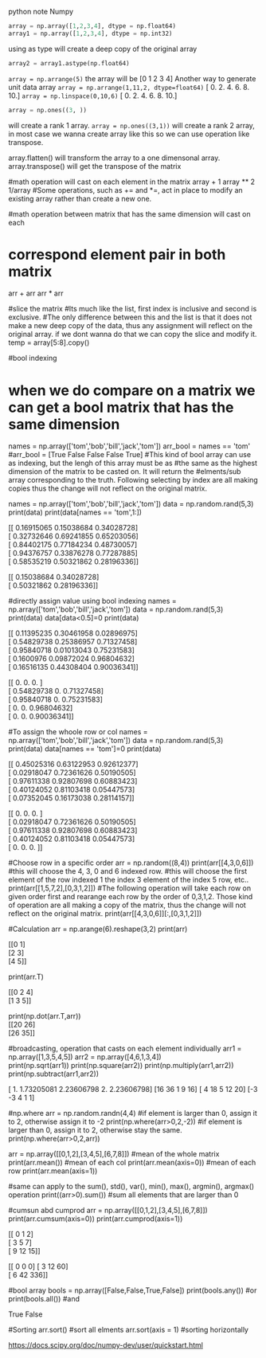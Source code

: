 python note Numpy



```python
array = np.array([1,2,3,4], dtype = np.float64)
array1 = np.array([1,2,3,4], dtype = np.int32) 
```
using as type will create a deep copy of the original array
```python
array2 = array1.astype(np.float64)
```


`array = np.arrange(5)` the array will be [0 1 2 3 4]
Another way to generate unit data array
`array = np.arrange(1,11,2, dtype=float64)` [  0.   2.   4.   6.   8.  10.]
`array = np.linspace(0,10,6)` [  0.   2.   4.   6.   8.  10.]

```python
array = np.ones((3, ))
```
will create a rank 1 array.
`array = np.ones((3,1))` will create a rank 2 array, in most case we wanna create array like this
so we can use operation like transpose.


array.flatten() will transform the array to a one dimensonal array.
array.transpose() will get the transpose of the matrix

#math operation will cast on each element in the matrix
array + 1
array ** 2
1/array 
#Some operations, such as += and *=, act in place to modify an existing array rather than create a new one.

#math operation between matrix that has the same dimension will cast on each 
#	correspond element pair in both matrix
arr + arr
arr * arr

#slice the matrix
#Its much like the list, first index is inclusive and second is exclusive.
#The only difference between this and the list is that it does not make a 
new deep copy of the data, thus any assignment will reflect on the original 
array.
if we dont wanna do that we can copy the slice and modify it.
temp = array[5:8].copy()


#bool indexing
# when we do compare on a matrix we can get a bool matrix that has the same dimension
names = np.array(['tom','bob','bill','jack','tom']) 
arr_bool = names == 'tom' #arr_bool = [True False False False True]
#This kind of bool array can use as indexing, but the lengh of this array must be as 
#the same as the highest dimension of the matrix to be casted on. It will return the 
#elments/sub array corresponding to the truth.
Following selecting by index are all making copies thus the change will not reflect on
the original matrix.

names = np.array(['tom','bob','bill','jack','tom']) 
data = np.random.rand(5,3) 
print(data) 
print(data[names == 'tom',1:])  

[[ 0.16915065  0.15038684  0.34028728]  
 [ 0.32732646  0.69241855  0.65203056]  
 [ 0.84402175  0.77184234  0.48730057]  
 [ 0.94376757  0.33876278  0.77287885]  
 [ 0.58535219  0.50321862  0.28196336]]  

[[ 0.15038684  0.34028728]  
 [ 0.50321862  0.28196336]]


#directly assign value using bool indexing
names = np.array(['tom','bob','bill','jack','tom']) 
data = np.random.rand(5,3) 
print(data) 
data[data<0.5]=0 
print(data)  

[[ 0.11395235  0.30461958  0.02896975]  
 [ 0.54829738  0.25386957  0.71327458]  
 [ 0.95840718  0.01013043  0.75231583]  
 [ 0.1600976   0.09872024  0.96804632]  
 [ 0.16516135  0.44308404  0.90036341]]  

[[ 0.          0.          0.        ]  
 [ 0.54829738  0.          0.71327458]  
 [ 0.95840718  0.          0.75231583]  
 [ 0.          0.          0.96804632]  
 [ 0.          0.          0.90036341]]

#To assign the whoole row or col
names = np.array(['tom','bob','bill','jack','tom']) 
data = np.random.rand(5,3) 
print(data) 
data[names == 'tom']=0 
print(data)  

[[ 0.45025316  0.63122953  0.92612377]  
 [ 0.02918047  0.72361626  0.50190505]  
 [ 0.97611338  0.92807698  0.60883423]  
 [ 0.40124052  0.81103418  0.05447573]  
 [ 0.07352045  0.16173038  0.28114157]]  

[[ 0.          0.          0.        ]  
 [ 0.02918047  0.72361626  0.50190505]  
 [ 0.97611338  0.92807698  0.60883423]  
 [ 0.40124052  0.81103418  0.05447573]  
 [ 0.          0.          0.        ]]



#Choose row in a specific order
arr = np.random((8,4))
print(arr[[4,3,0,6]])  #this will choose the 4, 3, 0 and 6 indexed row.
#this will choose the first element of the row indexed 1
the index 3 element of the index 5 row, etc.. 
print(arr[[1,5,7,2],[0,3,1,2]]) 
#The following operation will take each row on given order first
and rearange each row by the order of 0,3,1,2. Those kind of operation 
are all making a copy of the matrix, thus the change will not reflect 
on the original matrix.
print(arr[[4,3,0,6]][:,[0,3,1,2]])



#Calculation
arr = np.arange(6).reshape(3,2) 
print(arr) 

[[0 1]  
 [2 3]  
 [4 5]]  

print(arr.T) 

[[0 2 4]  
 [1 3 5]]  

print(np.dot(arr.T,arr))  
[[20 26]  
 [26 35]]


#broadcasting, operation that casts on each element individually
arr1 = np.array([1,3,5,4,5]) 
arr2 = np.array([4,6,1,3,4])  
print(np.sqrt(arr1)) 
print(np.square(arr2)) 
print(np.multiply(arr1,arr2)) 
print(np.subtract(arr1,arr2))

[ 1.          1.73205081  2.23606798  2.          2.23606798] 
[16 36  1  9 16] 
[ 4 18  5 12 20] 
[-3 -3  4  1  1]


#np.where
arr = np.random.randn(4,4) 
#if element is larger than 0, assign it to 2, otherwise assign it to -2
print(np.where(arr>0,2,-2)) 
#if element is larger than 0, assign it to 2, otherwise stay the same.
print(np.where(arr>0,2,arr))  


arr = np.array([[0,1,2],[3,4,5],[6,7,8]]) 
#mean of the whole matrix
print(arr.mean()) 
#mean of each col
print(arr.mean(axis=0))
#mean of each row 
print(arr.mean(axis=1))

#same can apply to the sum(), std(), var(), min(), max(), argmin(), argmax() operation
print((arr>0).sum())  #sum all elements that are larger than 0


#cumsun abd cumprod
arr = np.array([[0,1,2],[3,4,5],[6,7,8]]) 
print(arr.cumsum(axis=0)) 
print(arr.cumprod(axis=1))  

[[ 0  1  2]  
 [ 3  5  7]  
 [ 9 12 15]] 

[[  0   0   0] 
 [  3  12  60]  
 [  6  42 336]]


#bool array
bools = np.array([False,False,True,False]) 
print(bools.any())   #or
print(bools.all())   #and

True 
False


#Sorting
arr.sort() #sort all elments
arr.sort(axis = 1) #sorting horizontally





https://docs.scipy.org/doc/numpy-dev/user/quickstart.html
